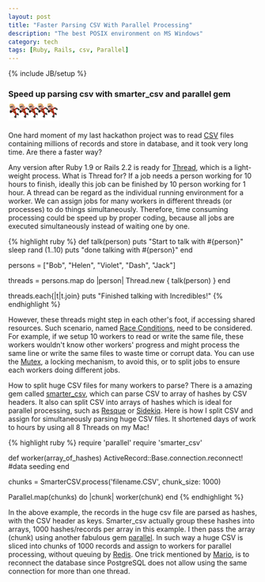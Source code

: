 ```yaml
---
layout: post
title: "Faster Parsing CSV With Parallel Processing"
description: "The best POSIX environment on MS Windows"
category: tech
tags: [Ruby, Rails, csv, Parallel]
---
```

{% include JB/setup %}
### Speed up parsing csv with smarter_csv and parallel gem<img src="/assets/imgs/dash5.jpg"  alt="five Dashes" width="20%"/>

One hard moment of my last hackathon project was to read <a href="http://ruby-doc.org/stdlib-2.2.2/libdoc/csv/rdoc/CSV.html">CSV</a> files containing millions of records and store in database, and it took very long time. Are there a faster way?

Any version after Ruby 1.9 or Rails 2.2 is ready for <a href="http://ruby-doc.org/core-2.2.2/Thread.html">Thread</a>, which is a light-weight process.  What is Thread for?  If a job needs a person working for 10 hours to finish, ideally this job can be finished by 10 person working for 1 hour.  A thread can be regard as the individual running environment for a worker. We can assign jobs for many workers in different threads (or processes) to do things simultaneously. Therefore, time consuming processing could be speed up by proper coding, because all jobs are executed simultaneously instead of waiting one by one.

{% highlight ruby %}
def talk(person)
  puts "Start to talk with #{person}"
  sleep rand (1..10)
  puts "done talking with #{person}"
end

persons = ["Bob", "Helen", "Violet", "Dash", "Jack"]

threads = persons.map do |person|
  Thread.new { talk(person) }
end

threads.each{|t|t.join}
puts "Finished talking with Incredibles!"
{% endhighlight %}

However, these threads might step in each other's foot, if accessing shared resources.  Such scenario, named <a href="http://en.wikipedia.org/wiki/Race_condition">Race Conditions</a>, need to be considered. For example, if we setup 10 workers to read or write the same file, these workers wouldn't know other workers' progress and might process the same line or write the same files to waste time or corrupt data.  You can use the <a href="http://ruby-doc.org/core-2.2.2/Mutex.html">Mutex</a>, a locking mechanism, to avoid this, or to split jobs to ensure each workers doing different jobs.

How to split huge CSV files for many workers to parse?  There is a amazing gem called <a href="http://github.com/tilo/smarter_csv">smarter_csv</a>, which can parse CSV to array of hashes by CSV headers.  It also can split CSV into arrays of hashes which is ideal for parallel processing, such as <a href="http://github.com/resque/resque">Resque</a> or <a href="http://github.com/mperham/sidekiq">Sidekiq</a>.  Here is how I split CSV and assign for simultaneously parsing huge CSV files.  It shortened days of work to hours by using all 8 Threads on my Mac!

{% highlight ruby %}
require 'parallel'
require 'smarter_csv'

def worker(array_of_hashes)
  ActiveRecord::Base.connection.reconnect!
  #data seeding
end

chunks = SmarterCSV.process('filename.CSV', chunk_size: 1000)

Parallel.map(chunks) do |chunk|
  worker(chunk)
end
{% endhighlight %}

In the above example, the records in the huge csv file are parsed as hashes, with the CSV header as keys.  Smarter_csv actually group these hashes into arrays, 1000 hashes/records per array in this example. I then pass the array (chunk) using another fabulous gem <a href="http://github.com/grosser/parallel">parallel</a>. In such way a huge CSV is sliced into chunks of 1000 records and assign to workers for parallel processing, without queuing by <a href="http://redis.io">Redis</a>. One trick mentioned by <a href="http://ruby.zigzo.com/2012/01/29/the-parallel-gem-and-postgresql-oh-and-rails/">Mario</a>, is to reconnect the database since PostgreSQL does not allow using the same connection for more than one thread.